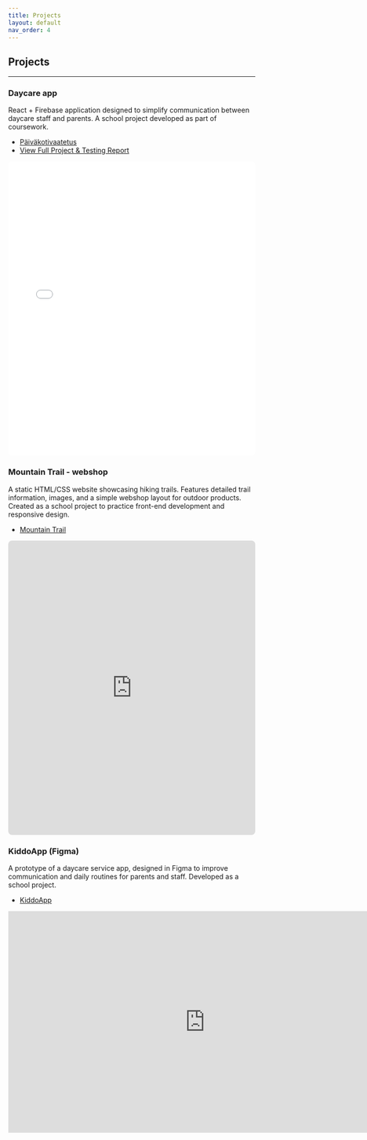 ```yaml
---
title: Projects
layout: default
nav_order: 4
---
```


## Projects

---

### Daycare app
React + Firebase application designed to simplify communication between daycare staff and parents. A school project developed as part of coursework.
- [Päiväkotivaatetus](lopputyo/index.html)
- [View Full Project & Testing Report](harjoitustyo.md)

<iframe src="/kliikanen/lopputyo/index.html" width="100%" height="600px" style="border:none; border-radius:8px"></iframe> 


### Mountain Trail - webshop
A static HTML/CSS website showcasing hiking trails.
Features detailed trail information, images, and a simple webshop layout for outdoor products.
Created as a school project to practice front-end development and responsive design.
- [Mountain Trail](https://kimmoliikanen.github.io/kimmoliikanen.github.io/mountain-trail/index.html)

<iframe src="https://kimmoliikanen.github.io/kimmoliikanen.github.io/mountain-trail/index.html" width="100%" height="600px" style="border:none; border-radius:8px"></iframe> 

### KiddoApp (Figma)
A prototype of a daycare service app, designed in Figma to improve communication and daily routines for parents and staff. Developed as a school project.

- [KiddoApp](https://www.figma.com/design/SLyf7cDkV5dDwTes8TMfD5/KiddoApp?node-id=0-1&t=0pLAvLSoLi2qRnRL-1)

<iframe style="border: 1px solid rgba(0, 0, 0, 0.1);" width="800" height="450" src="https://embed.figma.com/proto/SLyf7cDkV5dDwTes8TMfD5/KiddoApp?node-id=1-1588&scaling=scale-down&content-scaling=fixed&page-id=0%3A1&starting-point-node-id=1%3A1588&show-proto-sidebar=1&embed-host=share" allowfullscreen></iframe>
